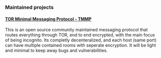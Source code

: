 ### Maintained projects

#### [TOR Minimal Messaging Protocol - TMMP](https://fu3x.github.io/TMMP/)
This is an open source community maintained messaging protocol that routes everything through TOR, end to end encrypted, with the main focus of being incognito. Its completly decenteralized, and each host (same port) can have multiple contained rooms with seperate encryption. It will be light and minimal to keep away bugs and vulnerabilities.
